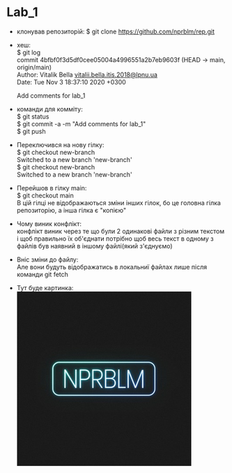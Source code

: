 # Lab_1
- клонував репозиторій: $ git clone https://github.com/nprblm/rep.git
- хеш:  
        $ git log  
        commit 4bfbf0f3d5df0cee05004a4996551a2b7eb9603f (HEAD -> main, origin/main)  
        Author: Vitalik Bella <vitalii.bella.itis.2018@lpnu.ua>  
        Date:   Tue Nov 3 18:37:10 2020 +0300  
    
    Add comments for lab_1  

- команди для комміту:  
        $ git status  
        $ git commit -a -m "Add comments for lab_1"  
        $ git push  
- Переключився на нову гілку:  
    $ git checkout new-branch  
    Switched to a new branch 'new-branch'  
    $ git checkout new-branch    
    Switched to a new branch 'new-branch'    
- Перейшов в гілку main:    
     $ git checkout main      
     В цій гілці не відображаються зміни інших гілок, бо це головна гілка репозиторію, а інша гілка є "копією"    
- Чому виник конфлікт:  
         конфлікт виник через те що були 2 одинакові файли з різним текстом і щоб правильно їх об'єднати потрібно щоб весь текст в одному з файлів був наявний в іншому файлі(який з'єднуємо)  
- Вніс зміни до файлу:  
Але вони будуть відображатись в локальниї файлах лише після команди git fetch  
- Тут буде картинка:  
![Картинка](https://github.com/nprblm/lab/blob/main/lab1/image.jpg)